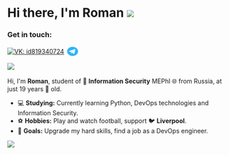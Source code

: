 <h1>Hi there, I'm Roman</a> 
<img src="https://github.com/blackcater/blackcater/raw/main/images/Hi.gif" height="32"/></h1>
<h3>Get in touch:</h3>
<a href="https://vk.com/id819340724" rel="nofollow"><img align="center" src="https://raw.githubusercontent.com/rahuldkjain/github-profile-readme-generator/master/src/images/icons/Social/vk.svg" alt="VK: id819340724" height="25" width="30" style="max-width: 100%;"></a>
<a href="https://t.me/kasimovrom" rel="nofollow"><img align="center" src="https://raw.githubusercontent.com/AliSawari/github-profile-readme-generator/master/src/images/icons/Social/telegram.svg" alt="Telegram: @kasimovrom" height="25" width="30" style="max-width: 100%;"></a>

<p dir="auto"></p>

![](https://komarev.com/ghpvc/?username=kas1movrom)

<p dir="auto">Hi, I'm <strong>Roman</strong>, student of 🔑 <strong>Information Security</strong> MEPhI 🌐 from Russia, at just 19 years 👶 old.</p>

<ul dir="auto">
<li>💻 <strong>Studying:</strong> Currently learning Python, DevOps technologies and Information Security.</li>
<li>⚽ <strong>Hobbies:</strong> Play and watch football, support 🐦 <strong>Liverpool</strong>.</li>
<li>🎯 <strong>Goals:</strong> Upgrade my hard skills, find a job as a DevOps engineer.</li>
</ul>

<p dir="auto"></p>

![](https://github-readme-stats.vercel.app/api?username=kas1movrom&show_icons=true&title_color=00ff00&text_color=ffffff&bg_color=000000&icon_color=79ff97&border_radius=10)


<!--
**kas1movrom/kas1movrom** is a ✨ _special_ ✨ repository because its `README.md` (this file) appears on your GitHub profile.

Here are some ideas to get you started:

- 🔭 I’m currently working on ...
- 🌱 I’m currently learning ...
- 👯 I’m looking to collaborate on ...
- 🤔 I’m looking for help with ...
- 💬 Ask me about ...
- 📫 How to reach me: ...
- 😄 Pronouns: ...
- ⚡ Fun fact: ...
-->
